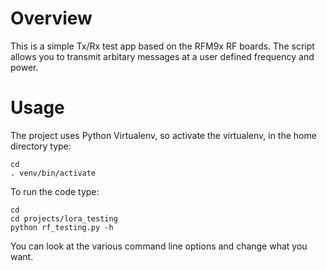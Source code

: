 # Overview

This is a simple Tx/Rx test app based on the RFM9x RF boards. The script allows you to
transmit arbitary messages at a user defined frequency and power.

# Usage
The project uses Python Virtualenv, so activate the virtualenv, in the home directory
type:

```
cd
. venv/bin/activate
```

To run the code type:
```
cd
cd projects/lora_testing
python rf_testing.py -h
```

You can look at the various command line options and change what you want.

